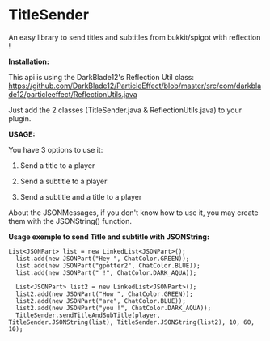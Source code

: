 # TitleSender
An easy library to send titles and subtitles from bukkit/spigot with reflection !

<b>Installation:</b>

This api is using the DarkBlade12's Reflection Util class:
https://github.com/DarkBlade12/ParticleEffect/blob/master/src/com/darkblade12/particleeffect/ReflectionUtils.java

Just add the 2 classes (TitleSender.java & ReflectionUtils.java) to your plugin.

<b>USAGE:</b>

You have 3 options to use it:

1) Send a title to a player

2) Send a subtitle to a player

3) Send a subtitle and a title to a player

About the JSONMessages, if you don't know how to use it, you may create them with the JSONString() function.

<b>Usage exemple to send Title and subtitle with JSONString:</b>

    List<JSONPart> list = new LinkedList<JSONPart>();
	  list.add(new JSONPart("Hey ", ChatColor.GREEN));
	  list.add(new JSONPart("gpotter2", ChatColor.BLUE));
	  list.add(new JSONPart(" !", ChatColor.DARK_AQUA));
	  
	  List<JSONPart> list2 = new LinkedList<JSONPart>();
	  list2.add(new JSONPart("How ", ChatColor.GREEN));
	  list2.add(new JSONPart("are", ChatColor.BLUE));
	  list2.add(new JSONPart("you !", ChatColor.DARK_AQUA));
	  TitleSender.sendTitleAndSubTitle(player, TitleSender.JSONString(list), TitleSender.JSONString(list2), 10, 60, 10);

